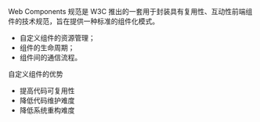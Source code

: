 Web Components 规范是 W3C 推出的一套用于封装具有复用性、互动性前端组件的技术规范，旨在提供一种标准的组件化模式。

- 自定义组件的资源管理；
- 组件的生命周期；
- 组件间的通信流程。

自定义组件的优势

- 提高代码可复用性
- 降低代码维护难度
- 降低系统重构难度
